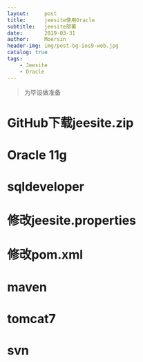 ```yaml
---
layout:     post
title:      jeesite使用Oracle
subtitle:   jeesite部署
date:       2019-03-31
author:     Moersin
header-img: img/post-bg-ios9-web.jpg
catalog: true
tags:
    - Jeesite
    - Oracle
---
```

>为毕设做准备
# GitHub下载jeesite.zip

# Oracle 11g

# sqldeveloper

# 修改jeesite.properties

# 修改pom.xml

# maven

# tomcat7

# svn